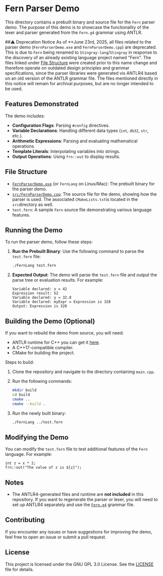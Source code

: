 # Fern Parser Demo

This directory contains a prebuilt binary and source file for the `Fern` parser demo. The purpose of this demo is to showcase the functionality of the lexer and parser generated from the `Fern.g4` grammar using ANTLR.

##⚠️ Deprecation Notice
As of **June 23rd, 2025, all files related to the parser demo (`FernParserDemo.exe` and `FernParserDemo.cpp`) are deprecated. This is due to `Fern` being renamed to `Stingray-lang`/`Stingray` in response to the discovery of an already existing language project named "Fern". The files linked under [File Structure](#file-structure) were created prior to this name change and therefore operate on outdated design principles and grammar specifications, since the parser libraries were generated vis ANTLR4 based on an old version of the ANTLR grammar file. The files mentioned directly in this notice will remain for archival purposes, but are no longer intended to be used.

## Features Demonstrated
The demo includes:
- **Configuration Flags**: Parsing `#config` directives.
- **Variable Declarations**: Handling different data types (`int`, `db32`, `str`, etc.).
- **Arithmetic Expressions**: Parsing and evaluating mathematical operations.
- **Template Literals**: Interpolating variables into strings.
- **Output Operations**: Using `frn::out` to display results.

## File Structure
- [`FernParserDemo.exe`](https://github.com/TheSkyler-Dev/Fern-lang/blob/main/parser/FernParserDemo.exe) (or `FernLang` on Linux/Mac): The prebuilt binary for the parser demo.
- [`src/FernParserDemo.cpp`](https://github.com/TheSkyler-Dev/Fern-lang/blob/main/parser/src/FernParserDemo.cpp): The source file for the demo, showing how the parser is used. The associated `CMakeLists.txt`is located in the `src`directory as well.
- `test.fern`: A sample `Fern` source file demonstrating various language features.

## Running the Demo
To run the parser demo, follow these steps:

1. **Run the Prebuilt Binary**:
   Use the following command to parse the `test.fern` file:
   ```bash
   ./FernLang test.fern
   ```

2. **Expected Output**:
   The demo will parse the `test.fern` file and output the parse tree or evaluation results. For example:
   ```
   Variable declared: x = 42
   Expression result: 52
   Variable declared: y = 32.8
   Variable declared: myExpr = Expression is 328
   Output: Expression is 328
   ```

## Building the Demo (Optional)
If you want to rebuild the demo from source, you will need:
- ANTLR runtime for C++ you can get it [here](https://github.com/antlr/antlr4/tree/master/runtime/Cpp).
- A C++17-compatible compiler.
- CMake for building the project.

Steps to build:
1. Clone the repository and navigate to the directory containing `main.cpp`.
2. Run the following commands:
   ```bash
   mkdir build
   cd build
   cmake ..
   cmake --build .
   ```

3. Run the newly built binary:
   ```bash
   ./FernLang ../test.fern
   ```

## Modifying the Demo
You can modify the `test.fern` file to test additional features of the `Fern` language. For example:
```fern
int z = x * 2;
frn::out("The value of z is ${z}");
```

## Notes
- The ANTLR4-generated files and runtime are **not included** in this repository. If you want to regenerate the parser or lexer, you will need to set up ANTLR4 separately and use the [`Fern.g4`](https://github.com/TheSkyler-Dev/Fern-lang/blob/main/Grammar/Fern.g4) grammar file.

## Contributing
If you encounter any issues or have suggestions for improving the demo, feel free to open an issue or submit a pull request.

## License
This project is licensed under the GNU GPL 3.0 License. See the [LICENSE](https://github.com/TheSkyler-Dev/Fern-lang/blob/main/LICENSE) file for details.
